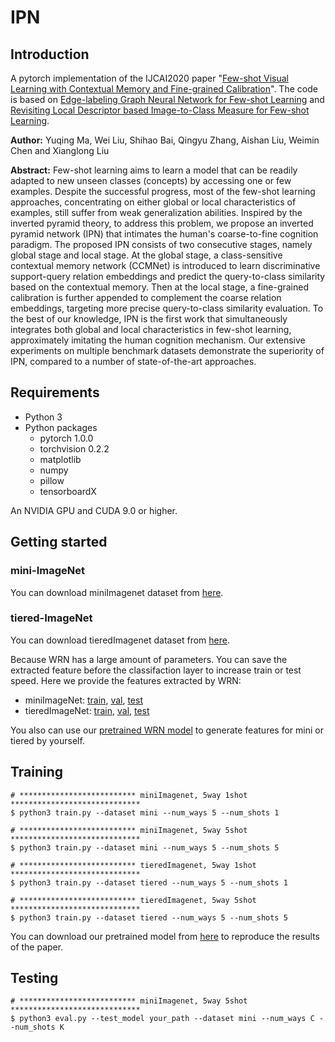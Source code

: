 # IPN
## Introduction
A pytorch implementation of the IJCAI2020 paper "[Few-shot Visual Learning with Contextual Memory and Fine-grained Calibration](http://static.ijcai.org/2020-accepted_papers.html)". The code is based on [Edge-labeling Graph Neural Network for Few-shot Learning](https://github.com/khy0809/fewshot-egnn) and [Revisiting Local Descriptor based Image-to-Class Measure for Few-shot Learning](https://github.com/WenbinLee/DN4).

**Author:** Yuqing Ma, Wei Liu, Shihao Bai, Qingyu Zhang, Aishan Liu, Weimin Chen and Xianglong Liu

**Abstract:** Few-shot learning aims to learn a model that can be readily adapted to new unseen classes (concepts) by accessing one or few examples. Despite the successful progress, most of the few-shot learning approaches, concentrating on either global or local characteristics of examples, still suffer from weak generalization abilities. Inspired by the inverted pyramid theory, to address this problem, we propose an inverted pyramid network (IPN) that intimates the human's coarse-to-fine cognition paradigm. The proposed IPN consists of two consecutive stages, namely global stage and local stage. At the global stage, a class-sensitive contextual memory network (CCMNet) is introduced to learn discriminative support-query relation embeddings and predict the query-to-class similarity based on the contextual memory. Then at the local stage, a fine-grained calibration is further appended to complement the coarse relation embeddings, targeting more precise query-to-class similarity evaluation. To the best of our knowledge, IPN is the first work that simultaneously integrates both global and local characteristics in few-shot learning, approximately imitating the human cognition mechanism. Our extensive experiments on multiple benchmark datasets demonstrate the superiority of IPN, compared to a number of state-of-the-art approaches.

## Requirements
* Python 3
* Python packages
  - pytorch 1.0.0
  - torchvision 0.2.2
  - matplotlib
  - numpy
  - pillow
  - tensorboardX

An NVIDIA GPU and CUDA 9.0 or higher. 

## Getting started
### mini-ImageNet
You can download miniImagenet dataset from [here](https://drive.google.com/drive/folders/15WuREBvhEbSWo4fTr1r-vMY0C_6QWv4w).

### tiered-ImageNet
You can download tieredImagenet dataset from [here](https://drive.google.com/file/d/1g1aIDy2Ar_MViF2gDXFYDBTR-HYecV07/view?usp=drive_open).


Because WRN has a large amount of parameters. You can save the extracted feature before the classifaction layer to increase train or test speed. Here we provide the features extracted by WRN:
* miniImageNet: [train](https://drive.google.com/file/d/1uJ5-NhdDkdkqRhyrQoXKgkqoLt3BqWSC/view?usp=sharing), [val](https://drive.google.com/file/d/1p_6kalUR-a2so1yOGUn1DCAXL3ftgl-r/view?usp=sharing), [test](https://drive.google.com/file/d/1z69BN3ReZfSwpOt3P1l1LPDdqigKdsfT/view?usp=sharing)
* tieredImageNet: [train](https://drive.google.com/file/d/1dGtfL8EEplJmiXGgxmQNtI36FYKyp-XG/view?usp=sharing), [val](https://drive.google.com/file/d/1DQ-LsyWtFsi6oyTxnBa5nQrla6lY7x0M/view?usp=sharing), [test](https://drive.google.com/file/d/1dGtfL8EEplJmiXGgxmQNtI36FYKyp-XG/view?usp=sharing)

You also can use our [pretrained WRN model](https://drive.google.com/drive/folders/1o51s2F7_bpG2k6JOgE9loYtSRIdOH2qc) to generate features for mini or tiered by yourself.

## Training
```
# ************************** miniImagenet, 5way 1shot  *****************************
$ python3 train.py --dataset mini --num_ways 5 --num_shots 1 

# ************************** miniImagenet, 5way 5shot *****************************
$ python3 train.py --dataset mini --num_ways 5 --num_shots 5 

# ************************** tieredImagenet, 5way 1shot *****************************
$ python3 train.py --dataset tiered --num_ways 5 --num_shots 1 

# ************************** tieredImagenet, 5way 5shot *****************************
$ python3 train.py --dataset tiered --num_ways 5 --num_shots 5 

```
You can download our pretrained model from [here](https://drive.google.com/drive/folders/1dsjQNAAcxa8e2WIHRYi5WxRiT2tqJkbR?usp=sharing) to reproduce the results of the paper.
## Testing
``` 
# ************************** miniImagenet, 5way 5shot *****************************
$ python3 eval.py --test_model your_path --dataset mini --num_ways C --num_shots K 

```
